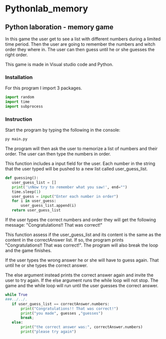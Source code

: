 # Pythonlab_memory

## Python laboration - memory game

In this game the user get to see a list with different numbers during a limited time period. Then the user are going to remember the numbers and witch order they where in. The user can then guess until he or she guesses the right order.

This game is made in Visual studio code and Python.

### Installation

For this program I import 3 packages.

```python
import random
import time
import subprocess
```

### Instruction

Start the program by typing the following in the console:

```bash
py main.py
```

The program will then ask the user to memorize a list of numbers and their order.
The user can then type the numbers in order.

This function includes a input field for the user. Each number in the string that the user typed will be pushed to a new list called user_guess_list.

```python
def guessing():
   user_guess_list = []
   print('\nNow try to remember what you saw!', end="")
   time.sleep(1)
   user_guess = input("Enter each number in order")
   for i in user_guess:
       user_guess_list.append(i)
   return user_guess_list

```

If the user types the correct numbers and order they will get the following message: "Congratulations!! That was correct!"

This function assess if the user_guess_list and its content is the same as the content in the correctAnswer list. If so, the program prints "Congratulations!! That was correct!". The program will also break the loop and the game finishes.

If the user types the wrong answer he or she will have to guess again. That until he or she types the correct answer.

The else argument instead prints the correct answer again and invite the user to try again. If the else argument runs the while loop will not stop. The game and the while loop will run until the user guesses the correct answer.

```python
while True
###../../.
   if user_guess_list == correctAnswer.numbers:
       print("Congratulations!! That was correct!")
       print("you made", guesses ,"guesses")
       break;
   else:
       print("the correct answer was:", correctAnswer.numbers)
       print("please try again")

```
